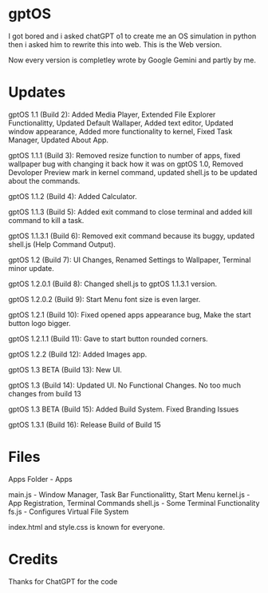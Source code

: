 # gptOS
I got bored and i asked chatGPT o1 to create me an OS simulation in python then i asked him to rewrite this into web. This is the Web version.

Now every version is completley wrote by Google Gemini and partly by me.


# Updates

gptOS 1.1 (Build 2): Added Media Player, Extended File Explorer Functionalitty, Updated Default Wallaper, Added text editor, Updated window appearance, Added more functionality to kernel, Fixed Task Manager, Updated About App.

gptOS 1.1.1 (Build 3): Removed resize function to number of apps, fixed wallpaper bug with changing it back how it was on gptOS 1.0, Removed Devoloper Preview mark in kernel command, updated shell.js to be updated about the commands.

gptOS 1.1.2 (Build 4): Added Calculator.

gptOS 1.1.3 (Build 5): Added exit command to close terminal and added kill command to kill a task.

gptOS 1.1.3.1 (Build 6): Removed exit command because its buggy, updated shell.js (Help Command Output).

gptOS 1.2 (Build 7): UI Changes, Renamed Settings to Wallpaper, Terminal minor update.

gptOS 1.2.0.1 (Build 8): Changed shell.js to gptOS 1.1.3.1 version.

gptOS 1.2.0.2 (Build 9): Start Menu font size is even larger.

gptOS 1.2.1 (Build 10): Fixed opened apps appearance bug, Make the start button logo bigger.

gptOS 1.2.1.1 (Build 11): Gave to start button rounded corners.

gptOS 1.2.2 (Build 12): Added Images app.

gptOS 1.3 BETA (Build 13): New UI.

gptOS 1.3 (Build 14): Updated UI. No Functional Changes. No too much changes from build 13

gptOS 1.3 BETA (Build 15): Added Build System. Fixed Branding Issues

gptOS 1.3.1 (Build 16): Release Build of Build 15

# Files

Apps Folder - Apps

main.js - Window Manager, Task Bar Functionalitty, Start Menu
kernel.js - App Registration, Terminal Commands
shell.js - Some Terminal Functionality
fs.js - Configures Virtual File System

index.html and style.css is known for everyone.

# Credits

Thanks for ChatGPT for the code

